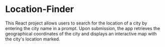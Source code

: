 # Location-Finder
This React project allows users to search for the location of a city by entering the city name in a prompt. Upon submission, the app retrieves the geographical coordinates of the city and displays an interactive map with the city's location marked. 
